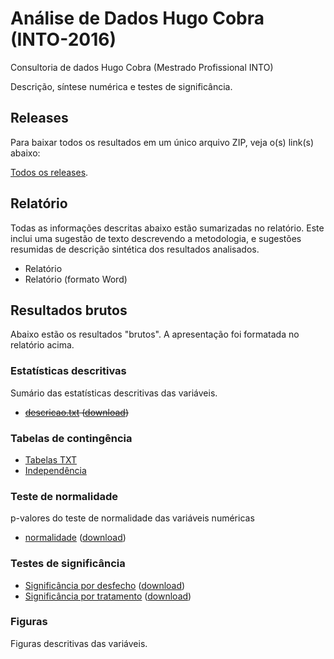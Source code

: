 # Análise de Dados Hugo Cobra (INTO-2016) #
Consultoria de dados Hugo Cobra (Mestrado Profissional INTO)

Descrição, síntese numérica e testes de significância.

## Releases

Para baixar todos os resultados em um único arquivo ZIP, veja o(s) link(s) abaixo:

[Todos os releases][].

[Todos os releases]: releases

## Relatório

Todas as informações descritas abaixo estão sumarizadas no relatório. Este inclui uma sugestão de texto descrevendo a metodologia, e sugestões resumidas de descrição sintética dos resultados analisados.

- Relatório
- Relatório (formato Word)

[Relatório]: relatorio/analise_dados_HC_2016.md
[Relatório (formato Word)]: relatorio/analise_dados_HC_2016.docx

## Resultados brutos ##

Abaixo estão os resultados "brutos". A apresentação foi formatada no relatório acima.

### Estatísticas descritivas ###

Sumário das estatísticas descritivas das variáveis.

* ~~[descricao.txt][] ([download][download-desc-txt])~~

[descricao.txt]: resultados/descricoes.md
[download-desc-txt]: resultados/descricoes.txt

### Tabelas de contingência ###

- [Tabelas TXT][]
- [Independência][]

[Tabelas TXT]: resultados/tc.txt
[Independência]: resultados/diferencas-tc.md

### Teste de normalidade ###

p-valores do teste de normalidade das variáveis numéricas

- [normalidade][] ([download][download-norm-txt])

[normalidade]: resultados/normalidade.md
[download-norm-txt]: resultados/normalidade.txt

### Testes de significância ###

- [Significância por desfecho][] ([download][download-dif-desf-txt])
- [Significância por tratamento][] ([download][download-dif-trat-txt])

[Significância por desfecho]: resultados/diferencas-desfecho.md
[download-dif-desf-txt]: resultados/diferencas-desfecho.txt
[Significância por tratamento]: resultados/diferencas-tratamento.md
[download-dif-trat-txt]: resultados/diferencas-tratamento.txt

### Figuras ###

Figuras descritivas das variáveis.

